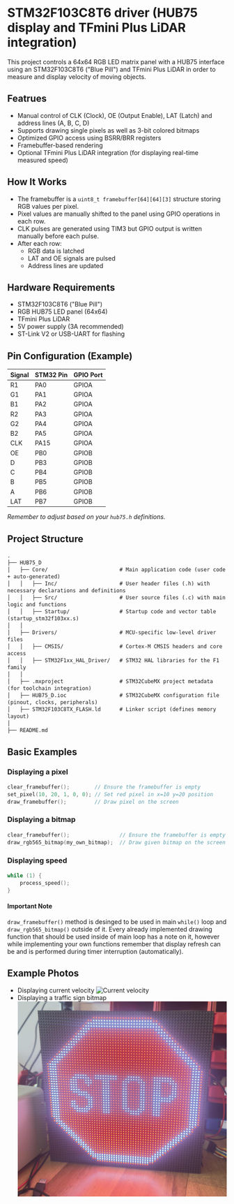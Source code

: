 # STM32F103C8T6 driver (HUB75 display and TFmini Plus LiDAR integration)
This project controls a 64x64 RGB LED matrix panel with a HUB75 interface using an STM32F103C8T6 ("Blue Pill") and TFmini Plus LiDAR in order to measure and display velocity of moving objects.


## Featrues
- Manual control of CLK (Clock), OE (Output Enable), LAT (Latch) and address lines (A, B, C, D)
- Supports drawing single pixels as well as 3-bit colored bitmaps
- Optimized GPIO access using BSRR/BRR registers
- Framebuffer-based rendering
- Optional TFmini Plus LiDAR integration (for displaying real-time measured speed)


## How It Works
- The framebuffer is a `uint8_t framebuffer[64][64][3]` structure storing RGB values per pixel.
- Pixel values are manually shifted to the panel using GPIO operations in each row.
- CLK pulses are generated using TIM3 but GPIO output is written manually before each pulse.
- After each row:
  - RGB data is latched
  - LAT and OE signals are pulsed
  - Address lines are updated


## Hardware Requirements
- STM32F103C8T6 ("Blue Pill")
- RGB HUB75 LED panel (64x64)
- TFmini Plus LiDAR
- 5V power supply (3A recommended)
- ST-Link V2 or USB-UART for flashing 


## Pin Configuration (Example)
| Signal | STM32 Pin | GPIO Port |
|:-------|:----------|:----------|
| R1     | PA0       | GPIOA     |
| G1     | PA1       | GPIOA     |
| B1     | PA2       | GPIOA     |
| R2     | PA3       | GPIOA     |
| G2     | PA4       | GPIOA     |
| B2     | PA5       | GPIOA     |
| CLK    | PA15      | GPIOA     |
| OE     | PB0       | GPIOB     |
| D      | PB3       | GPIOB     |
| C      | PB4       | GPIOB     |
| B      | PB5       | GPIOB     |
| A      | PB6       | GPIOB     |
| LAT    | PB7       | GPIOB     |


*Remember to adjust based on your `hub75.h` definitions.*


## Project Structure
```
.
├── HUB75_D
│   ├── Core/                       # Main application code (user code + auto-generated)
│   │   ├── Inc/                    # User header files (.h) with necessary declarations and definitions
│   │   ├── Src/                    # User source files (.c) with main logic and functions
│   │   ├── Startup/                # Startup code and vector table (startup_stm32f103xx.s)
│   │
│   ├── Drivers/                    # MCU-specific low-level driver files
│   │   ├── CMSIS/                  # Cortex-M CMSIS headers and core access
│   │   ├── STM32F1xx_HAL_Driver/   # STM32 HAL libraries for the F1 family
│   │
│   ├── .mxproject                  # STM32CubeMX project metadata (for toolchain integration)
│   ├── HUB75_D.ioc                 # STM32CubeMX configuration file (pinout, clocks, peripherals)
│   ├── STM32F103C8TX_FLASH.ld      # Linker script (defines memory layout)
│   
├── README.md
```


## Basic Examples

### Displaying a pixel
```c
clear_framebuffer();        // Ensure the framebuffer is empty
set_pixel(10, 20, 1, 0, 0); // Set red pixel in x=10 y=20 position
draw_framebuffer();         // Draw pixel on the screen
```

### Displaying a bitmap
```c
clear_framebuffer();                // Ensure the framebuffer is empty
draw_rgb565_bitmap(my_own_bitmap);  // Draw given bitmap on the screen
```

### Displaying speed
```c
while (1) {
    process_speed();
}
```

#### Important Note
`draw_framebuffer()` method is desinged to be used in main `while()` loop and `draw_rgb565_bitmap()` outside of it.
Every already implemented drawing function that should be used inside of main loop has a note on it, however while implementing your own functions remember that display refresh can be and is performed during timer interruption (automatically).


## Example Photos
- Displaying current velocity
  ![Current velocity](https://github.com/alexr36/STM32F103C8T6-driver-for-HUB75-display/blob/8e6d8838c16f282d87e6c73454635641f9883fe9/photos/velocity.png)
- Displaying a traffic sign bitmap
  ![STOP traffic sign](https://github.com/alexr36/STM32F103C8T6-driver-for-HUB75-display/blob/8e6d8838c16f282d87e6c73454635641f9883fe9/photos/traffic_sign_bitmap.png)
